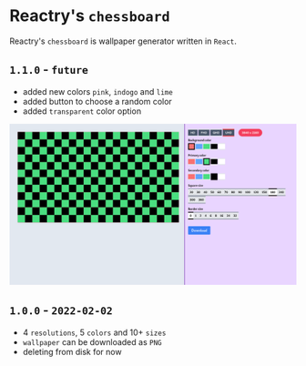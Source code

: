 
# Reactry's `chessboard`
Reactry's `chessboard` is wallpaper generator written in `React`.

## `1.1.0` - `future`
* added new colors `pink`, `indogo` and `lime`
* added button to choose a random color
* added `transparent` color option

<img src="https://raw.githubusercontent.com/reactry/chessboard/master/img/1.0.0.png">

## `1.0.0` - `2022-02-02`
* 4 `resolutions`, 5 `colors` and 10+ `sizes`
* `wallpaper` can be downloaded as `PNG`
* deleting from disk for now


